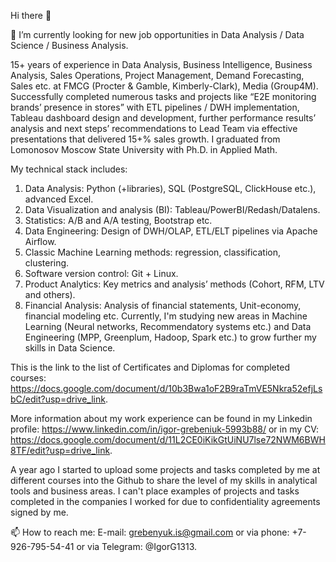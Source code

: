 Hi there 👋

🔭 I’m currently looking for new job opportunities in Data Analysis / Data Science / Business Analysis.

15+ years of experience in Data Analysis, Business Intelligence, Business Analysis, Sales Operations, Project Management, Demand Forecasting, Sales etc. at FMCG (Procter & Gamble, Kimberly-Clark), Media (Group4M). Successfully completed numerous tasks and projects like “E2E monitoring brands’ presence in stores” with ETL pipelines / DWH implementation, Tableau dashboard design and development, further performance results’ analysis and next steps’ recommendations to Lead Team via effective presentations that delivered 15+% sales growth. I graduated from Lomonosov Moscow State University with Ph.D. in Applied Math.

My technical stack includes:
1.	Data Analysis: Python (+libraries), SQL (PostgreSQL, ClickHouse etc.), advanced Excel.
2.	Data Visualization and analysis (BI): Tableau/PowerBI/Redash/Datalens.
3.	Statistics: A/B and A/A testing, Bootstrap etc.
4.	Data Engineering: Design of DWH/OLAP, ETL/ELT pipelines via Apache Airflow.
5.	Classic Machine Learning methods: regression, classification, clustering.
6.	Software version control: Git + Linux.
7.	Product Analytics: Key metrics and analysis’ methods (Cohort, RFM, LTV and others).
8.	Financial Analysis: Analysis of financial statements, Unit-economy, financial modeling etc.
Currently, I'm studying new areas in Machine Learning (Neural networks, Recommendatory systems etc.) and Data Engineering (MPP, Greenplum, Hadoop, Spark etc.) to grow further my skills in Data Science.

This is the link to the list of Certificates and Diplomas for completed courses: https://docs.google.com/document/d/10b3Bwa1oF2B9raTmVE5Nkra52efjLsbC/edit?usp=drive_link.

More information about my work experience can be found in my Linkedin profile: https://www.linkedin.com/in/igor-grebeniuk-5993b88/ or in my CV: https://docs.google.com/document/d/11L2CE0iKikGtUiNU7lse72NWM6BWH8TF/edit?usp=drive_link.

A year ago I started to upload some projects and tasks completed by me at different courses into the Github to share the level of my skills in analytical tools and business areas. I can't place examples of projects and tasks completed in the companies I worked for due to confidentiality agreements signed by me. 

📫 How to reach me: E-mail: grebenyuk.is@gmail.com or via phone: +7-926-795-54-41 or via Telegram: @IgorG1313.

<!--### - 🌱 I’m currently learning ...
#- 👯 I’m looking to collaborate on ...
- 🤔 I’m looking for help with ...
- 💬 Ask me about ...
- 📫 How to reach me: ...
- 😄 Pronouns: ...
- ⚡ Fun fact: ...

